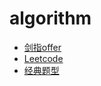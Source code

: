# algorithm
* [剑指offer](https://github.com/fupengfei058/algorithm/tree/master/%E5%89%91%E6%8C%87offer)
* [Leetcode](https://github.com/fupengfei058/algorithm/tree/master/Leetcode)
* [经典题型](https://github.com/fupengfei058/algorithm/tree/master/%E7%BB%8F%E5%85%B8%E9%A2%98%E5%9E%8B)
